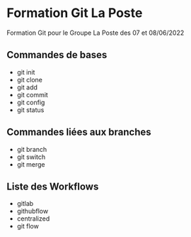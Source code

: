 # Formation Git La Poste

Formation Git pour le Groupe La Poste des 07 et 08/06/2022

## Commandes de bases

* git init
* git clone
* git add
* git commit
* git config
* git status

## Commandes liées aux branches

* git branch
* git switch
* git merge

## Liste des Workflows

* gitlab 
* githubflow
* centralized
* git flow